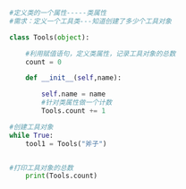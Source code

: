
<BlogInfo id="739" title="12.类属性" author="白日梦想猿" pv=0 read_times=0 pre_cost_time=0分14秒 category="面向对象的特性" tag_list="['面向对象的特性']" create_time="2020.03.05 17:18:37" update_time="2020.03.09 14:05:06" />

```python
#定义类的一个属性-----类属性
#需求：定义一个工具类---知道创建了多少个工具对象

class Tools(object):

    #利用赋值语句，定义类属性，记录工具对象的总数
    count = 0

    def __init__(self,name):

        self.name = name
        #针对类属性做一个计数
        Tools.count += 1

#创建工具对象
while True:
    tool1 = Tools("斧子")


#打印工具对象的总数
    print(Tools.count)

```
